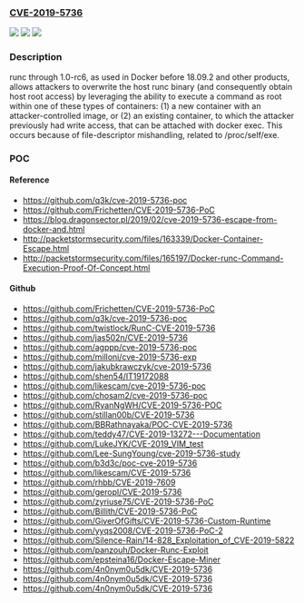 ### [CVE-2019-5736](https://cve.mitre.org/cgi-bin/cvename.cgi?name=CVE-2019-5736)
![](https://img.shields.io/static/v1?label=Product&message=n%2Fa&color=blue)
![](https://img.shields.io/static/v1?label=Version&message=n%2Fa&color=blue)
![](https://img.shields.io/static/v1?label=Vulnerability&message=n%2Fa&color=brighgreen)

### Description

runc through 1.0-rc6, as used in Docker before 18.09.2 and other products, allows attackers to overwrite the host runc binary (and consequently obtain host root access) by leveraging the ability to execute a command as root within one of these types of containers: (1) a new container with an attacker-controlled image, or (2) an existing container, to which the attacker previously had write access, that can be attached with docker exec. This occurs because of file-descriptor mishandling, related to /proc/self/exe.

### POC

#### Reference
- https://github.com/q3k/cve-2019-5736-poc
- https://github.com/Frichetten/CVE-2019-5736-PoC
- https://blog.dragonsector.pl/2019/02/cve-2019-5736-escape-from-docker-and.html
- http://packetstormsecurity.com/files/163339/Docker-Container-Escape.html
- http://packetstormsecurity.com/files/165197/Docker-runc-Command-Execution-Proof-Of-Concept.html

#### Github
- https://github.com/Frichetten/CVE-2019-5736-PoC
- https://github.com/q3k/cve-2019-5736-poc
- https://github.com/twistlock/RunC-CVE-2019-5736
- https://github.com/jas502n/CVE-2019-5736
- https://github.com/agppp/cve-2019-5736-poc
- https://github.com/milloni/cve-2019-5736-exp
- https://github.com/jakubkrawczyk/cve-2019-5736
- https://github.com/shen54/IT19172088
- https://github.com/likescam/cve-2019-5736-poc
- https://github.com/chosam2/cve-2019-5736-poc
- https://github.com/RyanNgWH/CVE-2019-5736-POC
- https://github.com/stillan00b/CVE-2019-5736
- https://github.com/BBRathnayaka/POC-CVE-2019-5736
- https://github.com/teddy47/CVE-2019-13272---Documentation
- https://github.com/LukeJYK/CVE-2019_VIM_test
- https://github.com/Lee-SungYoung/cve-2019-5736-study
- https://github.com/b3d3c/poc-cve-2019-5736
- https://github.com/likescam/CVE-2019-5736
- https://github.com/rhbb/CVE-2019-7609
- https://github.com/geropl/CVE-2019-5736
- https://github.com/zyriuse75/CVE-2019-5736-PoC
- https://github.com/Billith/CVE-2019-5736-PoC
- https://github.com/GiverOfGifts/CVE-2019-5736-Custom-Runtime
- https://github.com/yyqs2008/CVE-2019-5736-PoC-2
- https://github.com/Silence-Rain/14-828_Exploitation_of_CVE-2019-5822
- https://github.com/panzouh/Docker-Runc-Exploit
- https://github.com/epsteina16/Docker-Escape-Miner
- https://github.com/4n0nym0u5dk/CVE-2019-5736
- https://github.com/4n0nym0u5dk/CVE-2019-5736
- https://github.com/4n0nym0u5dk/CVE-2019-5736

